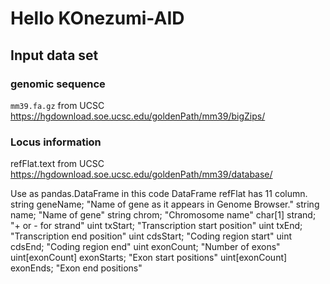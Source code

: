 # Hello KOnezumi-AID
## Input data set

### genomic sequence
`mm39.fa.gz` from UCSC
https://hgdownload.soe.ucsc.edu/goldenPath/mm39/bigZips/

### Locus information
refFlat.text from UCSC
https://hgdownload.soe.ucsc.edu/goldenPath/mm39/database/

Use as pandas.DataFrame in this code
  DataFrame refFlat has 11 column.
      string  geneName;           "Name of gene as it appears in Genome Browser." 
      string  name;               "Name of gene" 
      string  chrom;              "Chromosome name" 
      char[1] strand;             "+ or - for strand" 
      uint    txStart;            "Transcription start position" 
      uint    txEnd;              "Transcription end position" 
      uint    cdsStart;           "Coding region start" 
      uint    cdsEnd;             "Coding region end" 
      uint    exonCount;          "Number of exons" 
      uint[exonCount] exonStarts; "Exon start positions" 
      uint[exonCount] exonEnds;   "Exon end positions" 
